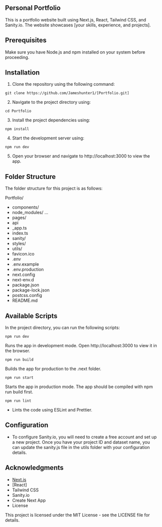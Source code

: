 ## Personal Portfolio

This is a portfolio website built using Next.js, React, Tailwind CSS, and Sanity.io. The website showcases [your skills, experience, and projects].

## Prerequisites

Make sure you have Node.js and npm installed on your system before proceeding.

## Installation

1. Clone the repository using the following command:

 `git clone https://github.com/Jameshunter1/[Portfolio.git]`

2. Navigate to the project directory using:

 `cd Portfolio`

3. Install the project dependencies using:

 `npm install`

4. Start the development server using:

  `npm run dev`

  5. Open your browser and navigate to http://localhost:3000 to view the app.

## Folder Structure

The folder structure for this project is as follows:

Portfolio/

- components/
- node_modules/
 ...
- pages/
 - api
 - _app.ts
 - index.ts
- sanity/
- styles/
- utils/
 -  favicon.ico
- .env
- .env.example
- .env.production
- next.config
- next-env.d
- package.json
- package-lock.json
- postcss.config
- README.md


## Available Scripts

In the project directory, you can run the following scripts:

`npm run dev`

Runs the app in development mode. Open http://localhost:3000 to view it in the browser.

`npm run build`

Builds the app for production to the .next folder.

`npm run start`

Starts the app in production mode. The app should be compiled with npm run build first.

`npm run lint`

- Lints the code using ESLint and Prettier.

## Configuration

- To configure Sanity.io, you will need to create a free account and set up a new project. Once you have your project ID and dataset name, you can update the sanity.js file in the utils folder with your configuration details.

## Acknowledgments

- [Next.js](https://nextjs.org/)
- [React]
- Tailwind CSS
- Sanity.io
- Create Next App
- License

This project is licensed under the MIT License - see the LICENSE file for details.

